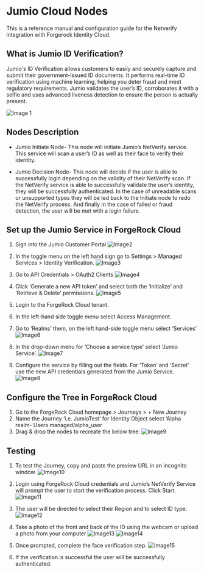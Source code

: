 # Jumio Cloud Nodes 
This is a reference manual and configuration guide for the Netverify integration with Forgerock Identity Cloud. 

## What is Jumio ID Verification?
Jumio's ID Verification allows customers to easily and securely capture and submit their government-issued ID documents. It performs real-time ID verification using machine learning, helping you deter fraud and meet regulatory requirements. 
Jumio validates the user’s ID, corroborates it with a selfie and uses advanced liveness detection to ensure the person is actually present. 

![Image 1](https://github.com/Stuti-Rana/Jumio-Auth-Tree-Node/blob/patch-1/guideimages/Jumio_Cloud1.png)

## Nodes Description 
- Jumio Initiate Node- This node will initiate Jumio’s NetVerify service. This service will scan a user’s ID as well as their face to verify their identity.
* Jumio Decision Node- This node will decide if the user is able to successfully login depending on the validity of their NetVerify scan. If the NetVerify service is able to successfully validate the user’s identity, they will be successfully authenticated. In the case of unreadable scans or unsupported types they will be led back to the Initiate node to redo the NetVerify process. And finally in the case of failed or fraud detection, the user will be met with a login failure. 

## Set up the Jumio Service in ForgeRock Cloud
1. Sign into the Jumio Customer Portal 
![Image2](https://github.com/Stuti-Rana/Jumio-Auth-Tree-Node/blob/patch-1/guideimages/Jumio_Cloud2.png)

2. In the toggle menu on the left hand sign go to Settings > Managed Services > Identity Verification.
![Image3](https://github.com/Stuti-Rana/Jumio-Auth-Tree-Node/blob/patch-1/guideimages/Jumio_Cloud3.png) 
 
3. Go to API Credentials > OAuth2 Clients
![Image4](https://github.com/Stuti-Rana/Jumio-Auth-Tree-Node/blob/patch-1/guideimages/Jumio_Cloud4.png) 

4. Click ‘Generate a new API token’ and select both the ‘Initialize’ and ‘Retrieve & Delete’ permissions.
![Image5](https://github.com/Stuti-Rana/Jumio-Auth-Tree-Node/blob/patch-1/guideimages/Jumio_Cloud5.png) 

5. Login to the ForgeRock Cloud tenant. 
6. In the left-hand side toggle menu select Access Management.

7. Go to ‘Realms’ them, on the left hand-side toggle menu select ‘Services’
![Image6](https://github.com/Stuti-Rana/Jumio-Auth-Tree-Node/blob/patch-1/guideimages/Jumio_Cloud6.png) 
8. In the drop-down menu for ‘Choose a service type’ select ‘Jumio Service’.
![Image7](https://github.com/Stuti-Rana/Jumio-Auth-Tree-Node/blob/patch-1/guideimages/Jumio_Cloud7%20.png)
9. Configure the service by filling out the fields. For ‘Token’ and ‘Secret’ use the new API credentials generated from the Jumio Service. 
![Image8](https://github.com/Stuti-Rana/Jumio-Auth-Tree-Node/blob/patch-1/guideimages/Jumio_Cloud8%20.png)


## Configure the Tree in ForgeRock Cloud
1. Go to the ForgeRock Cloud homepage > Journeys > + New Journey
2. Name the Journey ‘i.e. JumioTest’ for Identity Object select ‘Alpha realm-    Users managed/alpha_user
3. Drag & drop the nodes to recreate the below tree:
![Image9](https://github.com/Stuti-Rana/Jumio-Auth-Tree-Node/blob/patch-1/guideimages/Jumio_Cloud9.png)

## Testing
1. To test the Journey, copy and paste the preview URL in an incognito window. 
![Image10](https://github.com/Stuti-Rana/Jumio-Auth-Tree-Node/blob/patch-1/guideimages/Jumio_Cloud10.png) 
3. Login using ForgeRock Cloud credentials and Jumio’s NetVerify Service will prompt the user to start the verification process. Click Start.
![Image11](https://github.com/Stuti-Rana/Jumio-Auth-Tree-Node/blob/patch-1/guideimages/Jumio_Cloud11%20.png)

3. The user will be directed to select their Region and to select ID type. 
![Image12](https://github.com/Stuti-Rana/Jumio-Auth-Tree-Node/blob/patch-1/guideimages/Jumio_Cloud12.png)

4. Take a photo of the front and back of the ID using the webcam or upload a photo from your computer
![Image13](https://github.com/Stuti-Rana/Jumio-Auth-Tree-Node/blob/patch-1/guideimages/Jumio_Cloud13.png)
![Image14](https://github.com/Stuti-Rana/Jumio-Auth-Tree-Node/blob/patch-1/guideimages/Jumio_Cloud14.png)

5. Once prompted, complete the face verification step.
![Image15](https://github.com/Stuti-Rana/Jumio-Auth-Tree-Node/blob/patch-1/guideimages/Jumio_Cloud15.png) 

6. If the verification is successful the user will be successfully authenticated.
